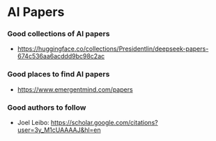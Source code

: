 # AI Papers


### Good collections of AI papers 

- https://huggingface.co/collections/Presidentlin/deepseek-papers-674c536aa6acddd9bc98c2ac

### Good places to find AI papers 


- https://www.emergentmind.com/papers


### Good authors to follow 

- Joel Leibo: https://scholar.google.com/citations?user=3y_M1cUAAAAJ&hl=en

